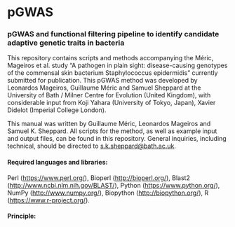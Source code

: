 # pGWAS
### pGWAS and functional filtering pipeline to identify candidate adaptive genetic traits in bacteria

This repository contains scripts and methods accompanying the Méric, Mageiros et al. study “A pathogen in plain sight: disease-causing genotypes of the commensal skin bacterium Staphylococcus epidermidis” currently submitted for publication. This pGWAS method was developed by Leonardos Mageiros, Guillaume Méric and Samuel Sheppard at the University of Bath / Milner Centre for Evolution (United Kingdom), with considerable input from Koji Yahara (University of Tokyo, Japan), Xavier Didelot (Imperial College London).

This manual was written by Guillaume Méric, Leonardos Mageiros and Samuel K. Sheppard. All scripts for the method, as well as example input and output files, can be found in this repository. General inquiries, including technical, should be directed to s.k.sheppard@bath.ac.uk.

#### Required languages and libraries: 
Perl (https://www.perl.org/), Bioperl (http://bioperl.org/), Blast2 (http://www.ncbi.nlm.nih.gov/BLAST/), Python (https://www.python.org/), NumPy (http://www.numpy.org/), Biopython (http://biopython.org/), R (https://www.r-project.org/).

#### Principle:
